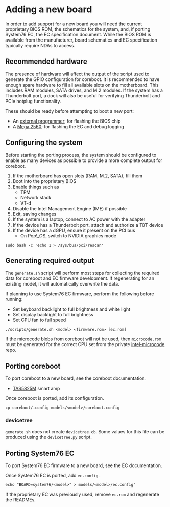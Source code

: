 # Adding a new board

In order to add support for a new board you will need the current proprietary
BIOS ROM, the schematics for the system, and, if porting System76 EC, the EC
specification document. While the BIOS ROM is available from the manufacturer,
board schematics and EC specification typically require NDAs to access.

## Recommended hardware

The presence of hardware will affect the output of the script used to generate
the GPIO configuration for coreboot. It is recommended to have enough spare
hardware to fill all available slots on the motherboard. This includes RAM
modules, SATA drives, and M.2 modules. If the system has a Thunderbolt port, a
dock will also be useful for verifying Thunderbolt and PCIe hotplug
functionality.

These should be ready before attempting to boot a new port:

- An [external programmer][external-programmer]; for flashing the BIOS chip
- A [Mega 2560][mega2560]; for flashing the EC and debug logging

## Configuring the system

Before starting the porting process, the system should be configured to
enable as many devices as possible to provide a more complete output for
coreboot.

1. If the motherboard has open slots (RAM, M.2, SATA), fill them
2. Boot into the proprietary BIOS
3. Enable things such as
    - TPM
    - Network stack
    - VT-d
4. Disable the Intel Management Engine (IME) if possible
5. Exit, saving changes
6. If the system is a laptop, connect to AC power with the adapter
7. If the device has a Thunderbolt port, attach and authorize a TBT device
8. If the device has a dGPU, ensure it present on the PCI bus
    - On Pop!\_OS, switch to NVIDIA graphics mode

```
sudo bash -c 'echo 1 > /sys/bus/pci/rescan'
```

## Generating required output

The `generate.sh` script will perform most steps for collecting the required
data for coreboot and EC firmware development. If regenerating for an existing
model, it will automatically overwrite the data.

If planning to use System76 EC firmware, perform the following before running:
- Set keyboard backlight to full brightness and white light
- Set display backlight to full brightness
- Set CPU fan to full speed

```
./scripts/generate.sh <model> <firmware.rom> [ec.rom]
```

If the microcode blobs from coreboot will not be used, then `microcode.rom`
must be generated for the correct CPU set from the private [intel-microcode]
repo.

## Porting coreboot

To port coreboot to a new board, see the coreboot documentation.

- [TAS5825M] smart amp

Once coreboot is ported, add its configuration.

```
cp coreboot/.config models/<model>/coreboot.config
```

### devicetree

`generate.sh` does not create `devicetree.cb`. Some values for this file can be
produced using the `devicetree.py` script.

## Porting System76 EC

To port System76 EC firmware to a new board, see the EC documentation.

Once System76 EC is ported, add `ec.config`.

```
echo "BOARD=system76/<model>" > models/<model>/ec.config"
```

If the proprietary EC was previously used, remove `ec.rom` and regenerate the
READMEs.

[external-programmer]: ./flashing.md#external-programmer
[intel-microcode]: https://github.com/system76/intel-microcode
[mega2560]: https://github.com/system76/ec/blob/master/doc/mega2560.md
[TAS5825M]: https://github.com/system76/smart-amp

